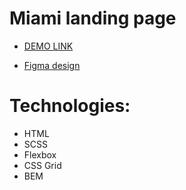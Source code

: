 # Miami landing page
- [DEMO LINK](https://MagicBox15.github.io/layout_miami/)

- [Figma design](https://www.figma.com/file/nHz8bflIwJaWP3P99vKTH5/miami_home_new?node-id=16033%3A3)

# Technologies:
- HTML
- SCSS
- Flexbox
- CSS Grid
- BEM
